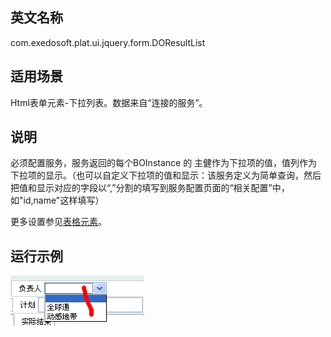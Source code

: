 ## 英文名称 ##

com.exedosoft.plat.ui.jquery.form.DOResultList

## 适用场景 ##

Html表单元素-下拉列表。数据来自“连接的服务”。

## 说明 ##

必须配置服务，服务返回的每个BOInstance 的 主健作为下拉项的值，值列作为下拉项的显示。（也可以自定义下拉项的值和显示：该服务定义为简单查询，然后把值和显示对应的字段以“,”分割的填写到服务配置页面的“相关配置”中，如"id,name"这样填写）

更多设置参见[表格元素](ConfigGridItem.md)。

## 运行示例 ##


<img src='imgs/c_resultpo.png' />
